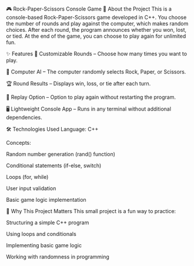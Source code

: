 🎮 Rock-Paper-Scissors Console Game
📌 About the Project
This is a console-based Rock-Paper-Scissors game developed in C++.
You choose the number of rounds and play against the computer, which makes random choices. After each round, the program announces whether you won, lost, or tied. At the end of the game, you can choose to play again for unlimited fun.

✨ Features
🎯 Customizable Rounds – Choose how many times you want to play.

🤖 Computer AI – The computer randomly selects Rock, Paper, or Scissors.

🏆 Round Results – Displays win, loss, or tie after each turn.

🔁 Replay Option – Option to play again without restarting the program.

🖥 Lightweight Console App – Runs in any terminal without additional dependencies.

🛠️ Technologies Used
Language: C++

Concepts:

Random number generation (rand() function)

Conditional statements (if-else, switch)

Loops (for, while)

User input validation

Basic game logic implementation

📌 Why This Project Matters
This small project is a fun way to practice:

Structuring a simple C++ program

Using loops and conditionals

Implementing basic game logic

Working with randomness in programming
